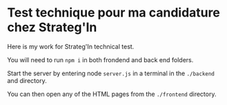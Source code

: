# Test technique pour ma candidature chez Strateg'In

Here is my work for Strateg'In technical test.

You will need to run `npm i` in both frondend and back end folders.

Start the server by entering node `server.js` in a terminal in the `./backend` and  directory.

You can then open any of the HTML pages from the `./frontend` directory.
